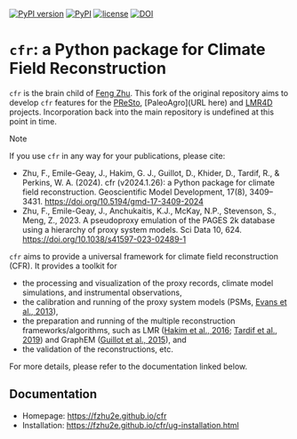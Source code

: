 [![PyPI version](https://badge.fury.io/py/cfr.svg)](https://badge.fury.io/py/cfr)
[![PyPI](https://img.shields.io/badge/python-3.11-blue.svg)]()
[![license](https://img.shields.io/github/license/fzhu2e/cfr.svg)]()
[![DOI](https://zenodo.org/badge/DOI/10.5281/zenodo.7855587.svg)](https://doi.org/10.5281/zenodo.7855587)

# `cfr`: a Python package for Climate Field Reconstruction
`cfr` is the brain child of [Feng Zhu](https://staff.cgd.ucar.edu/fengzhu).  This fork of the original repository aims to develop `cfr` features for the [PReSto](https://paleopresto.com), [PaleoAgro](URL here) and [LMR4D](https://www.nsf.gov/awardsearch/showAward?AWD_ID=2402476&HistoricalAwards=false) projects. Incorporation back into the main repository is undefined at this point in time.  

> [!NOTE]
> If you use `cfr` in any way for your publications, please cite:
> 
> + Zhu, F., Emile-Geay, J., Hakim, G. J., Guillot, D., Khider, D., Tardif, R., & Perkins, W. A. (2024). cfr (v2024.1.26): a Python package for climate field reconstruction. Geoscientific Model Development, 17(8), 3409–3431. https://doi.org/10.5194/gmd-17-3409-2024
> + Zhu, F., Emile-Geay, J., Anchukaitis, K.J., McKay, N.P., Stevenson, S., Meng, Z., 2023. A pseudoproxy emulation of the PAGES 2k database using a hierarchy of proxy system models. Sci Data 10, 624. https://doi.org/10.1038/s41597-023-02489-1

`cfr` aims to provide a universal framework for climate field reconstruction (CFR).
It provides a toolkit for

+ the processing and visualization of the proxy records, climate model simulations, and instrumental observations,
+ the calibration and running of the proxy system models (PSMs, [Evans et al., 2013](https://doi.org/10.1016/j.quascirev.2013.05.024)),
+ the preparation and running of the multiple reconstruction frameworks/algorithms, such as LMR ([Hakim et al., 2016](https://doi.org/10.1002/2016JD024751); [Tardif et al., 2019](https://doi.org/https://doi.org/10.5194/cp-15-1251-2019)) and GraphEM ([Guillot et al., 2015](https://doi.org/10.1214/14-AOAS794)), and
+ the validation of the reconstructions, etc.

For more details, please refer to the documentation linked below.

## Documentation

+ Homepage: https://fzhu2e.github.io/cfr
+ Installation: https://fzhu2e.github.io/cfr/ug-installation.html
